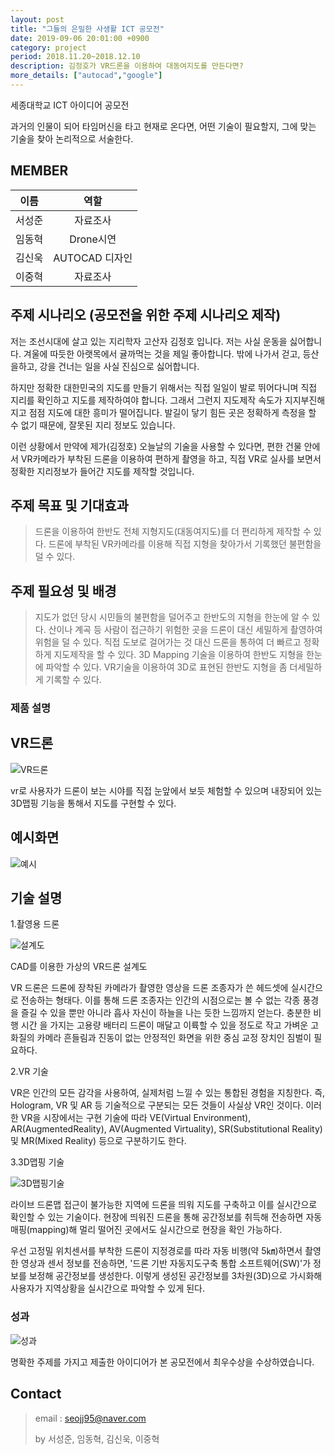 ```yaml
---
layout: post
title: "그들의 은밀한 사생활 ICT 공모전"
date: 2019-09-06 20:01:00 +0900
category: project
period: 2018.11.20~2018.12.10
description: 김정호가 VR드론을 이용하여 대동여지도를 만든다면?
more_details: ["autocad","google"]
---
```


세종대학교 ICT 아이디어 공모전

과거의 인물이 되어 타임머신을 타고 현재로 온다면, 어떤 기술이 필요할지, 그에 맞는 기술을 찾아 논리적으로 서술한다.

## MEMBER

이름 | 역할
:--: | :--:
서성준 | 자료조사
임동혁 | Drone시연
김신욱 | AUTOCAD 디자인
이중혁 | 자료조사

## 주제 시나리오 (공모전을 위한 주제 시나리오 제작)

저는 조선시대에 살고 있는 지리학자 고산자 김정호 입니다. 저는 사실 운동을 싫어합니다. 겨울에 따듯한 아랫목에서 귤까먹는 것을 제일 좋아합니다. 밖에 나가서 걷고, 등산을하고, 강을 건너는 일을 사실 진심으로 싫어합니다. 

하지만 정확한 대한민국의 지도를 만들기 위해서는 직접 일일이 발로 뛰어다니며 직접 지리를 확인하고 지도를 제작하여야 합니다. 그래서 그런지 지도제작 속도가 지지부진해지고 점점 지도에 대한 흥미가 떨어집니다. 발길이 닿기 힘든 곳은 정확하게 측정을 할 수 없기 때문에, 잘못된 지리 정보도 있습니다. 

이런 상황에서 만약에 제가(김정호) 오늘날의 기술을 사용할 수 있다면, 편한 건물 안에서 VR카메라가 부착된 드론을 이용하여 편하게 촬영을 하고, 직접 VR로 실사를 보면서 정확한 지리정보가 들어간 지도를 제작할 것입니다.


## 주제 목표 및 기대효과

>드론을 이용하여 한반도 전체 지형지도(대동여지도)를 더 편리하게 제작할 수 있다.
>드론에 부착된 VR카메라를 이용해 직접 지형을 찾아가서 기록했던 불편함을 덜 수 있다.


## 주제 필요성 및 배경

>지도가 없던 당시 시민들의 불편함을 덜어주고 한반도의 지형을 한눈에 알 수 있다.
>산이나 계곡 등 사람이 접근하기 위험한 곳을 드론이 대신 세밀하게 촬영하여 위험을 덜 수 있다.
>직접 도보로 걸어가는 것 대신 드론을 통하여 더 빠르고 정확하게 지도제작을 할 수 있다.
>3D Mapping 기술을 이용하여 한반도 지형을 한눈에 파악할 수 있다.
>VR기술을 이용하여 3D로 표현된 한반도 지형을 좀 더세밀하게 기록할 수 있다.

### 제품 설명

## VR드론

![VR드론](assets/img/project/ICT/vrdrone.PNG)


vr로 사용자가 드론이 보는 시야를 직접 눈앞에서 보듯 체험할 수 있으며 내장되어 있는 3D맵핑 기능을 통해서 지도를 구현할 수 있다.

## 예시화면

![예시](assets/img/project/ICT/example.PNG)


## 기술 설명

1.촬영용 드론

![설계도](assets/img/project/ICT/dronecad.PNG)

CAD를 이용한 가상의 VR드론 설계도

VR 드론은 드론에 장착된 카메라가 촬영한 영상을 드론 조종자가 쓴 헤드셋에 실시간으로 전송하는 형태다. 이를 통해 드론 조종자는 인간의 시점으로는 볼 수 없는 각종 풍경을 즐길 수 있을 뿐만 아니라 흡사 자신이 하늘을 나는 듯한 느낌까지 얻는다. 충분한 비행 시간 을 가지는 고용량 배터리 드론이 매달고 이륙할 수 있을 정도로 작고 가벼운 고화질의 카메라 흔들림과 진동이 없는 안정적인 화면을 위한 중심 교정 장치인 짐벌이 필요하다.

2.VR 기술


VR은 인간의 모든 감각을 사용하여, 실제처럼 느낄 수 있는 통합된 경험을 지칭한다. 즉, Hologram, VR 및 AR 등 기술적으로 구분되는 모든 것들이 사실상 VR인 것이다. 이러한 VR을 시장에서는 구현 기술에 따라 VE(Virtual Environment), AR(AugmentedReality), AV(Augmented Virtuality), SR(Substitutional Reality) 및 MR(Mixed Reality) 등으로 구분하기도 한다.

3.3D맵핑 기술

![3D맵핑기술](assets/img/project/ICT/3dmapping.PNG)


라이브 드론맵 접근이 불가능한 지역에 드론을 띄워 지도를 구축하고 이를 실시간으로 확인할 수 있는 기술이다. 현장에 띄워진 드론을 통해 공간정보를 취득해 전송하면 자동 매핑(mapping)해 멀리 떨어진 곳에서도 실시간으로 현장을 확인 가능하다. 

우선 고정밀 위치센서를 부착한 드론이 지정경로를 따라 자동 비행(약 5㎞)하면서 촬영한 영상과 센서 정보를 전송하면, '드론 기반 자동지도구축 통합 소프트웨어(SW)'가 정보를 보정해 공간정보를 생성한다. 이렇게 생성된 공간정보를 3차원(3D)으로 가시화해 사용자가 지역상황을 실시간으로 파악할 수 있게 된다.

### 성과

![성과](assets/img/project/ICT/ictawards.PNG)

명확한 주제를 가지고 제출한 아이디어가 본 공모전에서 최우수상을 수상하였습니다.

## Contact

> email : seojj95@naver.com
>
> by 서성준, 임동혁, 김신욱, 이중혁